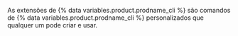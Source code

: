 As extensões de {% data variables.product.prodname_cli %} são comandos de {% data variables.product.prodname_cli %} personalizados que qualquer um pode criar e usar.
